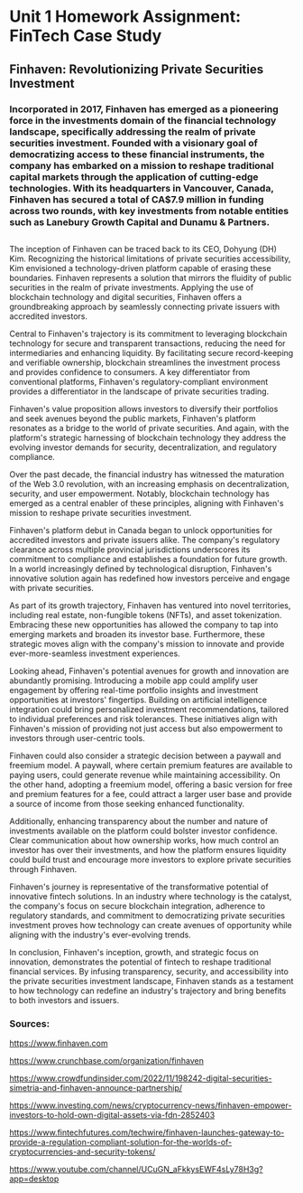 # Unit 1 Homework Assignment: FinTech Case Study

## Finhaven: Revolutionizing Private Securities Investment


### Incorporated in 2017, Finhaven has emerged as a pioneering force in the investments domain of the financial technology landscape, specifically addressing the realm of private securities investment. Founded with a visionary goal of democratizing access to these financial instruments, the company has embarked on a mission to reshape traditional capital markets through the application of cutting-edge technologies. With its headquarters in Vancouver, Canada, Finhaven has secured a total of CA$7.9 million in funding across two rounds, with key investments from notable entities such as Lanebury Growth Capital and Dunamu & Partners. 

## 

The inception of Finhaven can be traced back to its CEO, Dohyung (DH) Kim. Recognizing the historical limitations of private securities accessibility, Kim envisioned a technology-driven platform capable of erasing these boundaries. Finhaven represents a solution that mirrors the fluidity of public securities in the realm of private investments. Applying the use of blockchain technology and digital securities, Finhaven offers a groundbreaking approach by seamlessly connecting private issuers with accredited investors. 

Central to Finhaven's trajectory is its commitment to leveraging blockchain technology for secure and transparent transactions, reducing the need for intermediaries and enhancing liquidity. By facilitating secure record-keeping and verifiable ownership, blockchain streamlines the investment process and provides confidence to consumers. A key differentiator from conventional platforms, Finhaven's regulatory-compliant environment provides a differentiator in the landscape of private securities trading.

Finhaven's value proposition allows investors to diversify their portfolios and seek avenues beyond the public markets, Finhaven's platform resonates as a bridge to the world of private securities. And again, with the platform's strategic harnessing of blockchain technology they address the evolving investor demands for security, decentralization, and regulatory compliance.

Over the past decade, the financial industry has witnessed the maturation of the Web 3.0 revolution, with an increasing emphasis on decentralization, security, and user empowerment. Notably, blockchain technology has emerged as a central enabler of these principles, aligning with Finhaven's mission to reshape private securities investment.

Finhaven's platform debut in Canada began to unlock opportunities for accredited investors and private issuers alike. The company's regulatory clearance across multiple provincial jurisdictions underscores its commitment to compliance and establishes a foundation for future growth. In a world increasingly defined by technological disruption, Finhaven's innovative solution again has redefined how investors perceive and engage with private securities.

As part of its growth trajectory, Finhaven has ventured into novel territories, including real estate, non-fungible tokens (NFTs), and asset tokenization. Embracing these new opportunities has allowed the company to tap into emerging markets and broaden its investor base. Furthermore, these strategic moves align with the company's mission to innovate and provide ever-more-seamless investment experiences.

Looking ahead, Finhaven's potential avenues for growth and innovation are abundantly promising. Introducing a mobile app could amplify user engagement by offering real-time portfolio insights and investment opportunities at investors' fingertips. Building on artificial intelligence integration could bring personalized investment recommendations, tailored to individual preferences and risk tolerances. These initiatives align with Finhaven's mission of providing not just access but also empowerment to investors through user-centric tools.

Finhaven could also consider a strategic decision between a paywall and freemium model. A paywall, where certain premium features are available to paying users, could generate revenue while maintaining accessibility. On the other hand, adopting a freemium model, offering a basic version for free and premium features for a fee, could attract a larger user base and provide a source of income from those seeking enhanced functionality.

Additionally, enhancing transparency about the number and nature of investments available on the platform could bolster investor confidence. Clear communication about how ownership works, how much control an investor has over their investments, and how the platform ensures liquidity could build trust and encourage more investors to explore private securities through Finhaven.


Finhaven's journey is representative of the transformative potential of innovative fintech solutions. In an industry where technology is the catalyst, the company's focus on secure blockchain integration, adherence to regulatory standards, and commitment to democratizing private securities investment proves how technology can create avenues of opportunity while aligning with the industry's ever-evolving trends.

In conclusion, Finhaven's inception, growth, and strategic focus on innovation, demonstrates the potential of fintech to reshape traditional financial services. By infusing transparency, security, and accessibility into the private securities investment landscape, Finhaven stands as a testament to how technology can redefine an industry's trajectory and bring benefits to both investors and issuers.

### Sources:  

https://www.finhaven.com

https://www.crunchbase.com/organization/finhaven

https://www.crowdfundinsider.com/2022/11/198242-digital-securities-simetria-and-finhaven-announce-partnership/

https://www.investing.com/news/cryptocurrency-news/finhaven-empower-investors-to-hold-own-digital-assets-via-fdn-2852403

https://www.fintechfutures.com/techwire/finhaven-launches-gateway-to-provide-a-regulation-compliant-solution-for-the-worlds-of-cryptocurrencies-and-security-tokens/

https://www.youtube.com/channel/UCuGN_aFkkysEWF4sLy78H3g?app=desktop